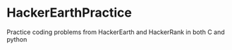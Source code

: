 # HackerEarthPractice

Practice coding problems from HackerEarth and HackerRank in both C and python
